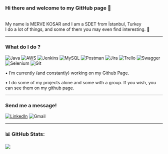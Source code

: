 ###  Hi there and welcome to my GitHub page 👋
<br>My name is MERVE KOSAR and I am a SDET from İstanbul, Turkey <br>I do a lot of things, and some of them you may even find interesting. 🤞

---

### What do I do ?

![Java](https://img.shields.io/badge/java-%23ED8B00.svg?style=flat&logo=java&logoColor=white) ![AWS](https://img.shields.io/badge/AWS-%23FF9900.svg?style=flat&logo=amazon-aws&logoColor=white) ![Jenkins](https://img.shields.io/badge/jenkins-%232C5263.svg?style=flat&logo=jenkins&logoColor=white) ![MySQL](https://img.shields.io/badge/mysql-%2300f.svg?style=flat&logo=mysql&logoColor=white) ![Postman](https://img.shields.io/badge/Postman-FF6C37?style=flat&logo=postman&logoColor=white) ![Jira](https://img.shields.io/badge/jira-%230A0FFF.svg?style=flat&logo=jira&logoColor=white) ![Trello](https://img.shields.io/badge/Trello-%23026AA7.svg?style=flat&logo=Trello&logoColor=white) ![Swagger](https://img.shields.io/badge/-Swagger-%23Clojure?style=flat&logo=swagger&logoColor=white) ![Selenium](https://img.shields.io/badge/-selenium-%43B02A?style=for-the-badge&logo=selenium&logoColor=white) ![Git](https://img.shields.io/badge/git-%23F05033.svg?style=for-the-badge&logo=git&logoColor=white)

•	I’m currently (and constantly) working on my Github Page.

•	I do some of my projects alone and some with a group. If you wish, you can see them on my github page.

---

### Send me a message!
[![LinkedIn](https://img.shields.io/badge/LinkedIn-%230077B5.svg?logo=linkedin&logoColor=white)](https://linkedin.com/in/https://www.linkedin.com/in/merveabdullaho%C4%9Fluko%C5%9Far/)
![Gmail](https://img.shields.io/badge/Gmail-D14836?style=for-the-badge&logo=gmail&logoColor=white)


---

### 📊 GitHub Stats:
![](https://github-readme-stats.vercel.app/api?username=MerveQA&theme=swift&hide_border=true&include_all_commits=true&count_private=false)<br/>




